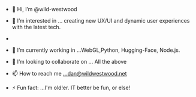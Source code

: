 - 👋 Hi, I’m @wild-westwood
- 👀 I’m interested in ... creating new UX/UI and dynamic user experiences with the latest tech.
- 
- 🌱 I’m currently working in ...WebGL,Python, Hugging-Face, Node.js.
- 💞️ I’m looking to collaborate on ... All the above
- 📫 How to reach me ...dan@wildwestwood.net

- ⚡ Fun fact: ...I'm old!er. IT better be fun, or else!

<!---
wild-westwood/wild-westwood is a ✨ special ✨ repository because its `README.md` (this file) appears on your GitHub profile.
You can click the Preview link to take a look at your changes.
--->
